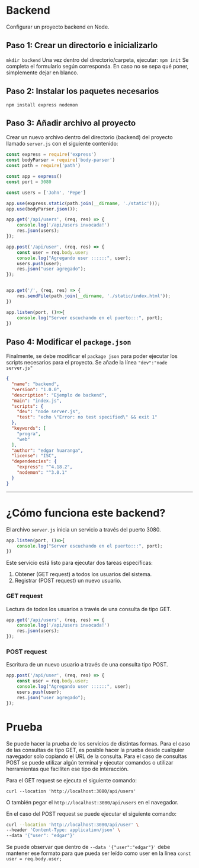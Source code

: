 # Backend

Configurar un proyecto backend en Node.

## Paso 1: Crear un directorio e inicializarlo
`mkdir backend` 
Una vez dentro del directorio/carpeta, ejecutar: 
`npm init`
Se completa el formulario según corresponda. En caso no se sepa qué poner, simplemente dejar en blanco.

## Paso 2: Instalar los paquetes necesarios
`npm install express nodemon`

## Paso 3: Añadir archivo al proyecto
Crear un nuevo archivo dentro del directorio (backend) del proyecto llamado `server.js` con el siguiente contenido:
```js
const express = require('express')
const bodyParser = require('body-parser')
const path = require('path')

const app = express()
const port = 3080

const users = ['John', 'Pepe']

app.use(express.static(path.join(__dirname, './static')));
app.use(bodyParser.json());

app.get('/api/users', (req, res) => {
    console.log('/api/users invocada!')
    res.json(users);
});

app.post('/api/user', (req, res) => {
    const user = req.body.user;
    console.log("Agregando user ::::::", user);
    users.push(user);
    res.json("user agregado");
});


app.get('/', (req, res) => {
    res.sendFile(path.join(__dirname, './static/index.html'));
})

app.listen(port, ()=>{
    console.log("Server escuchando en el puerto:::", port);
})
```

## Paso 4: Modificar el `package.json`
Finalmente, se debe modificar el `package json` para poder ejecutar los scripts necesarios para el proyecto. Se añade la línea `"dev":"node server.js"`

```json
{
  "name": "backend",
  "version": "1.0.0",
  "description": "Ejemplo de backend",
  "main": "index.js",
  "scripts": {
    "dev": "node server.js",
    "test": "echo \"Error: no test specified\" && exit 1"
  },
  "keywords": [
    "progra",
    "web"
  ],
  "author": "edgar huaranga",
  "license": "ISC",
  "dependencies": {
    "express": "^4.18.2",
    "nodemon": "^3.0.1"
  }
}

```
----
# ¿Cómo funciona este backend?
El archivo `server.js` inicia un servicio a través del puerto 3080. 
```js
app.listen(port, ()=>{
    console.log("Server escuchando en el puerto:::", port);
})
```

Este servicio está listo para ejecutar dos tareas específicas:
1. Obtener (GET request) a todos los usuarios del sistema.
2. Registrar (POST request) un nuevo usuario. 

### GET request
Lectura de todos los usuarios a través de una consulta de tipo GET. 
```js
app.get('/api/users', (req, res) => {
    console.log('/api/users invocada!')
    res.json(users);
});
``` 
### POST request
Escritura de un nuevo usuario a través de una consulta tipo POST.
```js
app.post('/api/user', (req, res) => {
    const user = req.body.user;
    console.log("Agregando user ::::::", user);
    users.push(user);
    res.json("user agregado");
});
```

# Prueba
Se puede hacer la prueba de los servicios de distintas formas. Para el caso de las consultas de tipo GET, es posible hacer la prueba desde cualquier navegador solo copiando el URL de la consulta. Para el caso de consultas POST se puede utilizar algún terminal y ejecutar comandos o utilizar herramientas que faciliten ese tipo de interacción. 

Para el GET request se ejecuta el siguiente comando:
```
curl --location 'http://localhost:3080/api/users'
```
O también pegar el `http://localhost:3080/api/users` en el navegador.


En el caso del POST request se puede ejecutar el siguiente comando:
```bash
curl --location 'http://localhost:3080/api/user' \
--header 'Content-Type: application/json' \
--data '{"user": "edgar"}'
```

Se puede observar que dentro de `--data '{"user":"edgar"}'` debe mantener ese formato para que pueda ser leído como user en la línea `const user = req.body.user;`